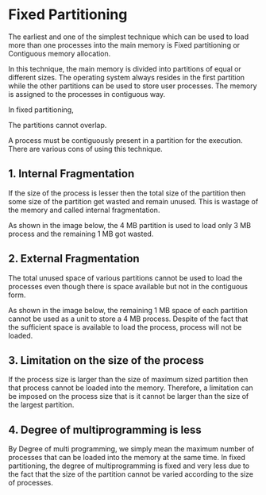 # Fixed Partitioning

The earliest and one of the simplest technique which can be used to load more than one processes into the main memory is Fixed partitioning or Contiguous memory allocation.

In this technique, the main memory is divided into partitions of equal or different sizes. The operating system always resides in the first partition while the other partitions can be used to store user processes. The memory is assigned to the processes in contiguous way.

In fixed partitioning,

The partitions cannot overlap.

A process must be contiguously present in a partition for the execution.
There are various cons of using this technique.

## 1. Internal Fragmentation

If the size of the process is lesser then the total size of the partition then some size of the partition get wasted and remain unused. This is wastage of the memory and called internal fragmentation.

As shown in the image below, the 4 MB partition is used to load only 3 MB process and the remaining 1 MB got wasted.

## 2. External Fragmentation

The total unused space of various partitions cannot be used to load the processes even though there is space available but not in the contiguous form.

As shown in the image below, the remaining 1 MB space of each partition cannot be used as a unit to store a 4 MB process. Despite of the fact that the sufficient space is available to load the process, process will not be loaded.

## 3. Limitation on the size of the process

If the process size is larger than the size of maximum sized partition then that process cannot be loaded into the memory. Therefore, a limitation can be imposed on the process size that is it cannot be larger than the size of the largest partition.

## 4. Degree of multiprogramming is less

By Degree of multi programming, we simply mean the maximum number of processes that can be loaded into the memory at the same time. In fixed partitioning, the degree of multiprogramming is fixed and very less due to the fact that the size of the partition cannot be varied according to the size of processes.
